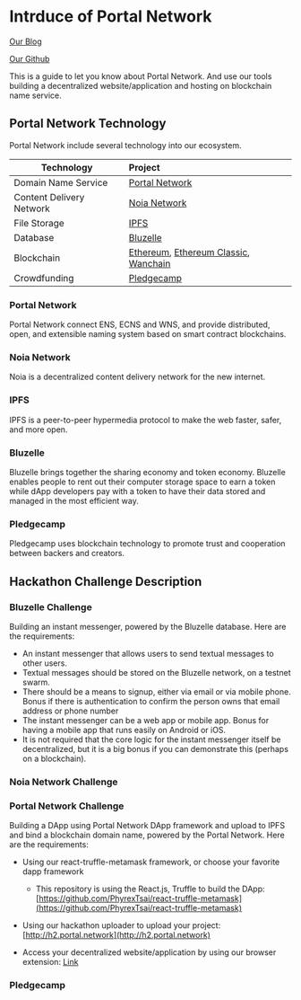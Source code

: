 # Intrduce of Portal Network

[Our Blog](https://medium.com/portalnetworkofficial)

[Our Github](https://github.com/PortalNetwork)

This is a guide to let you know about Portal Network. And use our tools building a decentralized website/application and hosting on blockchain name service.

## Portal Network Technology

Portal Network include several technology into our ecosystem.

Technology               | Project
-------------------------|:-------------------------------------
Domain Name Service      | [Portal Network](https://www.portal.network/)
Content Delivery Network | [Noia Network](http://noia.network/)
File Storage             | [IPFS](https://ipfs.io/)
Database                 | [Bluzelle](https://bluzelle.com/)
Blockchain               | [Ethereum](https://ethereum.org/), [Ethereum Classic](https://ethereumclassic.org/), [Wanchain](https://wanchain.org/)
Crowdfunding             | [Pledgecamp](https://pledgecamp.com/)


### Portal Network

Portal Network connect ENS, ECNS and WNS, and provide distributed, open, and extensible naming system based on smart contract blockchains.

### Noia Network

Noia is a decentralized content delivery network for the new internet.

### IPFS

IPFS is a peer-to-peer hypermedia protocol to make the web faster, safer, and more open.

### Bluzelle

Bluzelle brings together the sharing economy and token economy. Bluzelle enables people to rent out their computer storage space to earn a token while dApp developers pay with a token to have their data stored and managed in the most efficient way.

### Pledgecamp

Pledgecamp uses blockchain technology to promote trust and cooperation between backers and creators.

## Hackathon Challenge Description

### Bluzelle Challenge

Building an instant messenger, powered by the Bluzelle database. 
Here are the requirements:
- An instant messenger that allows users to send textual messages to other users.
- Textual messages should be stored on the Bluzelle network, on a testnet swarm.
- There should be a means to signup, either via email or via mobile phone. Bonus if there is authentication to confirm the person owns that email address or phone number
- The instant messenger can be a web app or mobile app. Bonus for having a mobile app that runs easily on Android or iOS.
- It is not required that the core logic for the instant messenger itself be decentralized, but it is a big bonus if you can demonstrate this (perhaps on a blockchain).

### Noia Network Challenge

### Portal Network Challenge

Building a DApp using Portal Network DApp framework and upload to IPFS and bind a blockchain domain name, powered by the Portal Network.
Here are the requirements:
- Using our react-truffle-metamask framework, or choose your favorite dapp framework
    - This repository is using the React.js, Truffle to build the DApp: [https://github.com/PhyrexTsai/react-truffle-metamask](https://github.com/PhyrexTsai/react-truffle-metamask)
- Using our hackathon uploader to upload your project: [http://h2.portal.network](http://h2.portal.network)

- Access your decentralized website/application by using our browser extension: [Link](https://chrome.google.com/webstore/detail/portal-network/apcnffelpkinnpoapmokieojaffmcpmf?utm_source=chrome-ntp-icon)

### Pledgecamp

